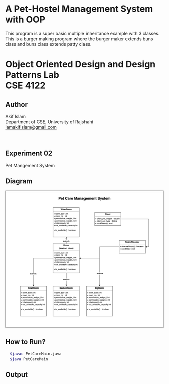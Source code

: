 # A Pet-Hostel Management System with OOP
This program is a super basic multiple inheritance example with 3 classes. This is a burger making program where the burger maker extends buns class and buns class extends patty class.

# Object Oriented Design and Design Patterns Lab<br> CSE 4122
## Author
Akif Islam<br>
Department of CSE, University of Rajshahi<br>
iamakifislam@gmail.com<br><br><br>

## Experiment 02
<p> Pet Mangement System</p>

## Diagram

<img src='PetMangement.drawio.png'>


## How to Run?
```bash
  $javac PetCareMain.java
  $java PetCareMain
```

## Output

[//]: # (<img src='SampleOutput.png'>)

